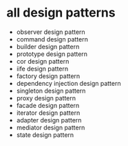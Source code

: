 # all design patterns

- observer design pattern
- command design pattern
- builder design pattern
- prototype design pattern
- cor design pattern
- iife design pattern
- factory design pattern
- dependency injection design pattern
- singleton design pattern
- proxy design pattern
- facade design pattern
- iterator design pattern
- adapter design pattern
- mediator design pattern
- state design pattern
